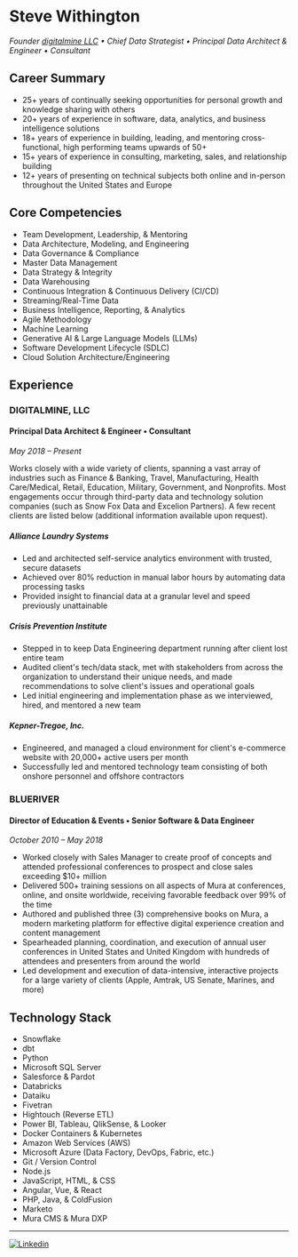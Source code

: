 # Steve Withington

_Founder [digitalmine LLC](https:/digitalmine.com) • Chief Data Strategist • Principal Data Architect & Engineer • Consultant_

## Career Summary

* 25+ years of continually seeking opportunities for personal growth and knowledge sharing with others
* 20+ years of experience in software, data, analytics, and business intelligence solutions
* 18+ years of experience in building, leading, and mentoring cross-functional, high performing teams upwards of 50+
* 15+ years of experience in consulting, marketing, sales, and relationship building
* 12+ years of presenting on technical subjects both online and in-person throughout the United States and Europe

## Core Competencies

* Team Development, Leadership, & Mentoring
* Data Architecture, Modeling, and Engineering
* Data Governance & Compliance
* Master Data Management
* Data Strategy & Integrity
* Data Warehousing
* Continuous Integration & Continuous Delivery (CI/CD)
* Streaming/Real-Time Data
* Business Intelligence, Reporting, & Analytics
* Agile Methodology
* Machine Learning
* Generative AI & Large Language Models (LLMs)
* Software Development Lifecycle (SDLC)
* Cloud Solution Architecture/Engineering

## Experience

### DIGITALMINE, LLC

#### Principal Data Architect & Engineer • Consultant

_May 2018 – Present_

Works closely with a wide variety of clients, spanning a vast array of industries such as Finance & Banking, Travel, Manufacturing, Health Care/Medical, Retail, Education, Military, Government, and Nonprofits. Most engagements occur through third-party data and technology solution companies (such as Snow Fox Data and Excelion Partners). A few recent clients are listed below (additional information available upon request).

##### Alliance Laundry Systems

* Led and architected self-service analytics environment with trusted, secure datasets
* Achieved over 80% reduction in manual labor hours by automating data processing tasks
* Provided insight to financial data at a granular level and speed previously unattainable

##### Crisis Prevention Institute

* Stepped in to keep Data Engineering department running after client lost entire team
* Audited client's tech/data stack, met with stakeholders from across the organization to understand their unique needs, and made recommendations to solve client's issues and operational goals
* Led initial engineering and implementation phase as we interviewed, hired, and mentored a new team

##### Kepner-Tregoe, Inc.

* Engineered, and managed a cloud environment for client's e-commerce website with 20,000+ active users per month
* Successfully led and mentored technology team consisting of both onshore personnel and offshore contractors

### BLUERIVER

#### Director of Education & Events • Senior Software & Data Engineer

_October 2010 – May 2018_

* Worked closely with Sales Manager to create proof of concepts and attended professional conferences to prospect and close sales exceeding $10+ million
* Delivered 500+ training sessions on all aspects of Mura at conferences, online, and onsite worldwide, receiving favorable feedback over 99% of the time
* Authored and published three (3) comprehensive books on Mura, a modern marketing platform for effective digital experience creation and content management
* Spearheaded planning, coordination, and execution of annual user conferences in United States and United Kingdom with hundreds of attendees and presenters from around the world
* Led development and execution of data-intensive, interactive projects for a large variety of clients (Apple, Amtrak, US Senate, Marines, and more)

## Technology Stack

* Snowflake
* dbt
* Python
* Microsoft SQL Server
* Salesforce & Pardot
* Databricks
* Dataiku
* Fivetran
* Hightouch (Reverse ETL)
* Power BI, Tableau, QlikSense, & Looker
* Docker Containers & Kubernetes
* Amazon Web Services (AWS)
* Microsoft Azure (Data Factory, DevOps, Fabric, etc.)
* Git / Version Control
* Node.js
* JavaScript, HTML, & CSS
* Angular, Vue, & React
* PHP, Java, & ColdFusion
* Marketo
* Mura CMS & Mura DXP

<hr>

[![Linkedin](https://img.shields.io/badge/LinkedIn-0077B5?style=for-the-badge&logo=linkedin&logoColor=white)](https://www.linkedin.com/in/stevewithington)
